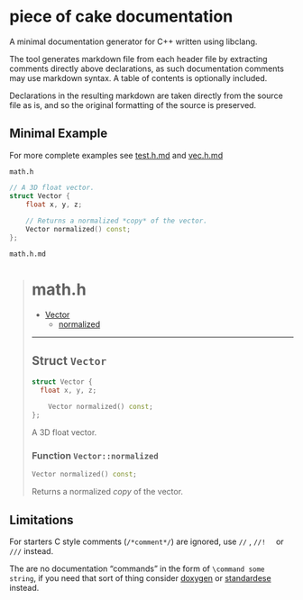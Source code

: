 # piece of cake documentation

A minimal documentation generator for C++ written using libclang.

The tool generates markdown file from each header file by extracting comments directly above declarations, as such documentation comments may use markdown syntax. A table of contents is optionally included.

Declarations in the resulting markdown are taken directly from the source file as is, and so the original formatting of the source is preserved.

## Minimal Example
For more complete examples see [test.h.md](./test/test.h.md) and [vec.h.md](./test/vec.h.md)

```math.h```

```cpp
// A 3D float vector.
struct Vector {
    float x, y, z;
    
    // Returns a normalized *copy* of the vector.
    Vector normalized() const;
};
```

``math.h.md``

> # math.h
>
> * [Vector](#Struct-Vector)
>     * [normalized](#Function-Vector::normalized)
>
> ---
>
> ## Struct `Vector`
>
> ```cpp
> struct Vector {
> 	float x, y, z;
>     
>     Vector normalized() const;
> };
> ```
>
> A 3D float vector.
>
> ### Function `Vector::normalized`
>
> ```cpp
> Vector normalized() const;
> ```
>
> Returns a normalized *copy* of the vector.

## Limitations

For starters C style comments (`/*comment*/`)  are ignored, use `//` , `//!  ` or `///` instead.

The are no documentation “commands” in the form of `\command some string`, if you need that sort of thing consider [doxygen](https://www.doxygen.nl/index.html) or [standardese](https://github.com/standardese/standardese/) instead.